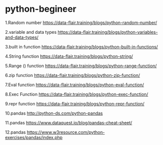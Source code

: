 # python-begineer

1.Random number 
https://data-flair.training/blogs/python-random-number/


2.variable and data types
https://data-flair.training/blogs/python-variables-and-data-types/


3.built in function 
https://data-flair.training/blogs/python-built-in-functions/


4.String function
https://data-flair.training/blogs/python-string/


5.Range () function
https://data-flair.training/blogs/python-range-function/


6.zip function 
https://data-flair.training/blogs/python-zip-function/

7.Eval function
https://data-flair.training/blogs/python-eval-function/


8.Exec Function
https://data-flair.training/blogs/python-exec-function/


9.repr function
https://data-flair.training/blogs/python-repr-function/




10.pandas 
http://python-ds.com/python-pandas


11.pandas https://www.dataquest.io/blog/pandas-cheat-sheet/

12.pandas https://www.w3resource.com/python-exercises/pandas/index.php
